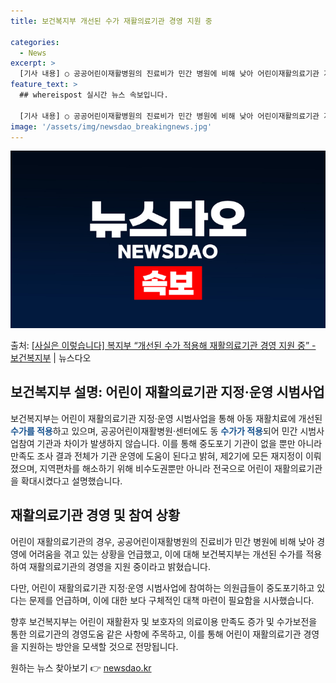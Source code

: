 ```yaml
---
title: 보건복지부 개선된 수가 재활의료기관 경영 지원 중

categories:
  - News
excerpt: >
  [기사 내용] ○ 공공어린이재활병원의 진료비가 민간 병원에 비해 낮아 어린이재활의료기관 지정운영 시범사업에 …
feature_text: >
  ## whereispost 실시간 뉴스 속보입니다.

  [기사 내용] ○ 공공어린이재활병원의 진료비가 민간 병원에 비해 낮아 어린이재활의료기관 지정운영 시범사업에 …
image: '/assets/img/newsdao_breakingnews.jpg'
---
```


![뉴스다오 속보](/assets/img/newsdao_breakingnews.jpg)

<p>출처: <a href="https://newsdao.kr/3464" rel="dofollow">[사실은 이렇습니다] 복지부 “개선된 수가 적용해 재활의료기관 경영 지원 중” - 보건복지부</a> | 뉴스다오</p>

<h2 data-ke-size="size26">보건복지부 설명: 어린이 재활의료기관 지정·운영 시범사업</h2>
보건복지부는 어린이 재활의료기관 지정·운영 시범사업을 통해 아동 재활치료에 개선된 <b><span style="color: #1a5490;">수가를 적용</span></b>하고 있으며, 공공어린이재활병원·센터에도 동 <b><span style="color: #1a5490;">수가가 적용</span></b>되어 민간 시범사업참여 기관과 차이가 발생하지 않습니다. 이를 통해 중도포기 기관이 없을 뿐만 아니라 만족도 조사 결과 전체가 기관 운영에 도움이 된다고 밝혀, 제2기에 모든 재지정이 이뤄졌으며, 지역편차를 해소하기 위해 비수도권뿐만 아니라 전국으로 어린이 재활의료기관을 확대시켰다고 설명했습니다.

<h2 data-ke-size="size26">재활의료기관 경영 및 참여 상황</h2>
어린이 재활의료기관의 경우, 공공어린이재활병원의 진료비가 민간 병원에 비해 낮아 경영에 어려움을 겪고 있는 상황을 언급했고, 이에 대해 보건복지부는 개선된 수가를 적용하여 재활의료기관의 경영을 지원 중이라고 밝혔습니다. 

다만, 어린이 재활의료기관 지정·운영 시범사업에 참여하는 의원급들이 중도포기하고 있다는 문제를 언급하며, 이에 대한 보다 구체적인 대책 마련이 필요함을 시사했습니다.

향후 보건복지부는 어린이 재활환자 및 보호자의 의료이용 만족도 증가 및 수가보전을 통한 의료기관의 경영도움 같은 사항에 주목하고, 이를 통해 어린이 재활의료기관 경영을 지원하는 방안을 모색할 것으로 전망됩니다. 

<p data-ke-size="size16"></p> 

원하는 뉴스 찾아보기 👉 <a href="https://newsdao.kr" rel="dofollow">newsdao.kr</a>



